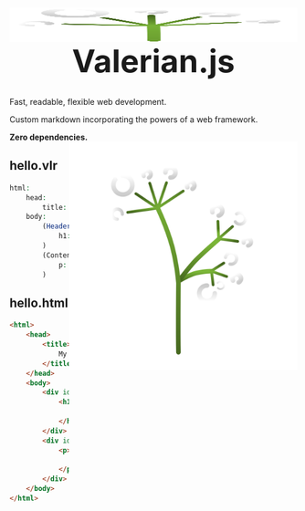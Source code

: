# <svg fill="none" viewBox="0 0 100% 100%" width="100%" height="130" xmlns="http://www.w3.org/2000/svg"> <foreignObject width="100%" height="100%"> <div xmlns="http://www.w3.org/1999/xhtml"> <style> #s_wrap { display: flex; justify-content: center; flex-direction: column; } #s_title { font-size: 55px; padding-bottom: 5px; text-align: center; } #s_img { width: 100%; } #s_imgwrap { width: 100%; height: 60px; } </style> <div id="s_wrap"> <div id="s_imgwrap"><img src="./logo_small.svg" height="60px" id="s_img"></div> <div id="s_title">Valerian.js</div> </div> </div> </foreignObject> </svg>

<div>
<p>Fast, readable, flexible web development.</p>
<p>Custom markdown incorporating the powers of a web framework.</p>
<b>Zero dependencies.</b> 
</div>

<img style="float: right;" src="./logo.svg" width="400">

## hello.vlr
```php
html:
    head:
        title: "My Valerian.js Website"
    body:
        (Header
            h1: "Welcome!"
        )
        (Content
            p: "😊"
        )
```

## hello.html
```html
<html>
	<head>
		<title>
			My Valerian.js Website
		</title>
	</head>
	<body>
		<div id="Header">
			<h1>
				Welcome!
			</h1>
		</div>
		<div id="Content">
			<p>
				😊
			</p>
		</div>
	</body>
</html>
```